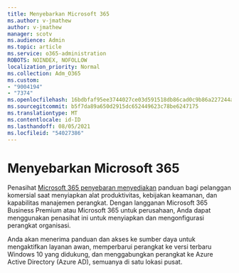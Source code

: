 ```yaml
---
title: Menyebarkan Microsoft 365
ms.author: v-jmathew
author: v-jmathew
manager: scotv
ms.audience: Admin
ms.topic: article
ms.service: o365-administration
ROBOTS: NOINDEX, NOFOLLOW
localization_priority: Normal
ms.collection: Adm_O365
ms.custom:
- "9004194"
- "7374"
ms.openlocfilehash: 16bdbfaf95ee3744027ce03d591518db86cad0c9b86a227244a908245501eb6d
ms.sourcegitcommit: b5f7da89a650d2915dc652449623c78be6247175
ms.translationtype: MT
ms.contentlocale: id-ID
ms.lasthandoff: 08/05/2021
ms.locfileid: "54027386"
---
```

# <a name="deploy-microsoft-365"></a>Menyebarkan Microsoft 365

Penasihat [Microsoft 365 penyebaran menyediakan](https://go.microsoft.com/fwlink/?linkid=2072646) panduan bagi pelanggan komersial saat menyiapkan alat produktivitas, kebijakan keamanan, dan kapabilitas manajemen perangkat. Dengan langganan Microsoft 365 Business Premium atau Microsoft 365 untuk perusahaan, Anda dapat menggunakan penasihat ini untuk menyiapkan dan mengonfigurasi perangkat organisasi.

Anda akan menerima panduan dan akses ke sumber daya untuk mengaktifkan layanan awan, memperbarui perangkat ke versi terbaru Windows 10 yang didukung, dan menggabungkan perangkat ke Azure Active Directory (Azure AD), semuanya di satu lokasi pusat.
